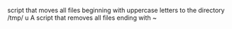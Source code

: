  script that moves all files beginning with uppercase letters to the directory /tmp/
u
A script that removes all files ending with ~
